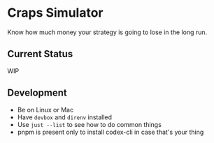 # Craps Simulator

Know how much money your strategy is going to lose in the long run.

## Current Status

WIP

## Development

* Be on Linux or Mac
* Have `devbox` and `direnv` installed
* Use `just --list` to see how to do common things
* pnpm is present only to install codex-cli in case that's your thing
